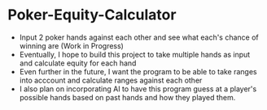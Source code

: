 # Poker-Equity-Calculator
* Input 2 poker hands against each other and see what each's chance of winning are (Work in Progress)
* Eventually, I hope to build this project to take multiple hands as input and calculate equity for each hand
* Even further in the future, I want the program to be able to take ranges into acccount and calculate ranges against each other
* I also plan on incorporating AI to have this program guess at a player's possible hands based on past hands and how they played them.
